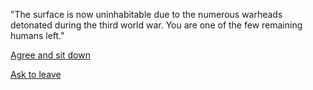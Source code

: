 "The surface is now uninhabitable due to the numerous warheads detonated during the third world war. You are one of the few remaining humans left."

[Agree and sit down]()

[Ask to leave]()